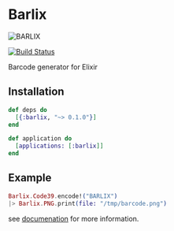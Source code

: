 # Barlix

![BARLIX](https://raw.githubusercontent.com/ananthakumaran/barlix/master/media/logo.png "BARLIX")

[![Build Status](https://secure.travis-ci.org/ananthakumaran/barlix.png)](http://travis-ci.org/ananthakumaran/barlix)

Barcode generator for Elixir

## Installation

```elixir
def deps do
  [{:barlix, "~> 0.1.0"}]
end

def application do
  [applications: [:barlix]]
end
```

## Example

```elixir
Barlix.Code39.encode!("BARLIX")
|> Barlix.PNG.print(file: "/tmp/barcode.png")
```

see [documenation](https://hexdocs.pm/barlix/) for more information.
